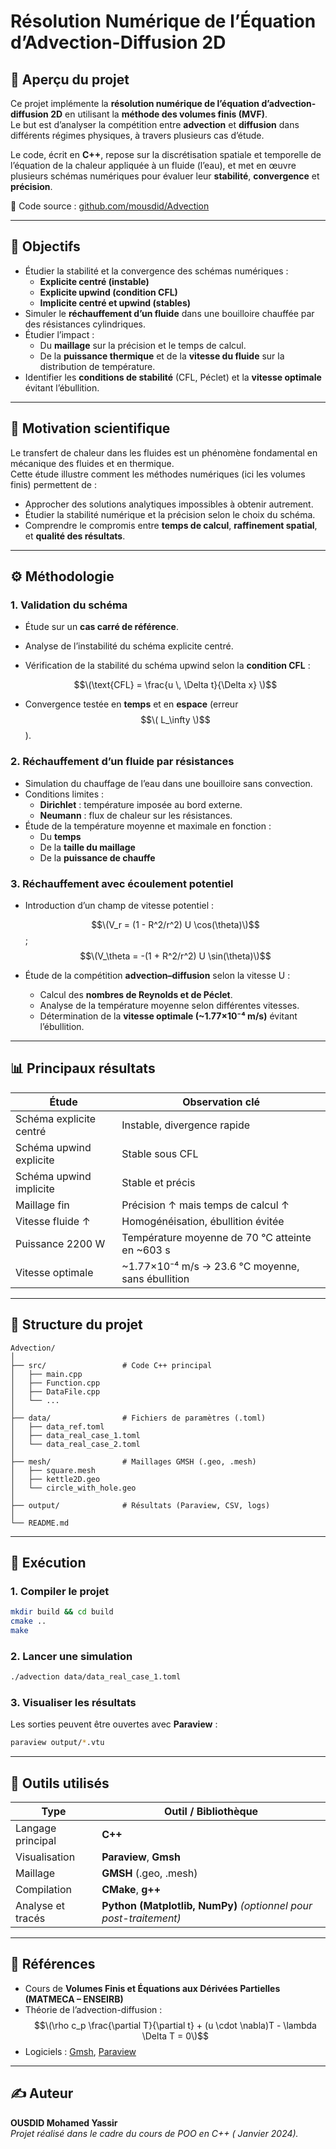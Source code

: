 #  Résolution Numérique de l’Équation d’Advection-Diffusion 2D

## 📘 Aperçu du projet

Ce projet implémente la **résolution numérique de l’équation d’advection-diffusion 2D** en utilisant la **méthode des volumes finis (MVF)**.  
Le but est d’analyser la compétition entre **advection** et **diffusion** dans différents régimes physiques, à travers plusieurs cas d’étude.

Le code, écrit en **C++**, repose sur la discrétisation spatiale et temporelle de l’équation de la chaleur appliquée à un fluide (l’eau), et met en œuvre plusieurs schémas numériques pour évaluer leur **stabilité**, **convergence** et **précision**.

📂 Code source : [github.com/mousdid/Advection](https://github.com/mousdid/Advection)

---

## 🎯 Objectifs

- Étudier la stabilité et la convergence des schémas numériques :
  - **Explicite centré (instable)**
  - **Explicite upwind (condition CFL)**
  - **Implicite centré et upwind (stables)**
- Simuler le **réchauffement d’un fluide** dans une bouilloire chauffée par des résistances cylindriques.
- Étudier l’impact :
  - Du **maillage** sur la précision et le temps de calcul.
  - De la **puissance thermique** et de la **vitesse du fluide** sur la distribution de température.
- Identifier les **conditions de stabilité** (CFL, Péclet) et la **vitesse optimale** évitant l’ébullition.

---

## 🧠 Motivation scientifique

Le transfert de chaleur dans les fluides est un phénomène fondamental en mécanique des fluides et en thermique.  
Cette étude illustre comment les méthodes numériques (ici les volumes finis) permettent de :
- Approcher des solutions analytiques impossibles à obtenir autrement.  
- Étudier la stabilité numérique et la précision selon le choix du schéma.  
- Comprendre le compromis entre **temps de calcul**, **raffinement spatial**, et **qualité des résultats**.

---

## ⚙️ Méthodologie

### 1. Validation du schéma
- Étude sur un **cas carré de référence**.
- Analyse de l’instabilité du schéma explicite centré.
- Vérification de la stabilité du schéma upwind selon la **condition CFL** :
 
  $$\(\text{CFL} = \frac{u \, \Delta t}{\Delta x}
  \)$$
- Convergence testée en **temps** et en **espace** (erreur $$\( L_\infty \)$$).

### 2. Réchauffement d’un fluide par résistances
- Simulation du chauffage de l’eau dans une bouilloire sans convection.
- Conditions limites :
  - **Dirichlet** : température imposée au bord externe.
  - **Neumann** : flux de chaleur sur les résistances.
- Étude de la température moyenne et maximale en fonction :
  - Du **temps**
  - De la **taille du maillage**
  - De la **puissance de chauffe**

### 3. Réchauffement avec écoulement potentiel
- Introduction d’un champ de vitesse potentiel :
  

  $$\(V_r = (1 - R^2/r^2) U \cos(\theta)\)$$ ;
  $$\(V_\theta = -(1 + R^2/r^2) U \sin(\theta)\)$$
  
  
- Étude de la compétition **advection–diffusion** selon la vitesse U :
  - Calcul des **nombres de Reynolds et de Péclet**.
  - Analyse de la température moyenne selon différentes vitesses.
  - Détermination de la **vitesse optimale (~1.77×10⁻⁴ m/s)** évitant l’ébullition.

---

## 📊 Principaux résultats

| Étude | Observation clé |
|--------|------------------|
| Schéma explicite centré | Instable, divergence rapide |
| Schéma upwind explicite | Stable sous CFL |
| Schéma upwind implicite | Stable et précis |
| Maillage fin | Précision ↑ mais temps de calcul ↑ |
| Vitesse fluide ↑ | Homogénéisation, ébullition évitée |
| Puissance 2200 W | Température moyenne de 70 °C atteinte en ~603 s |
| Vitesse optimale | ~1.77×10⁻⁴ m/s → 23.6 °C moyenne, sans ébullition |

---

## 🧩 Structure du projet

```
Advection/
│
├── src/                 # Code C++ principal
│   ├── main.cpp
│   ├── Function.cpp
│   ├── DataFile.cpp
│   └── ...
│
├── data/                # Fichiers de paramètres (.toml)
│   ├── data_ref.toml
│   ├── data_real_case_1.toml
│   └── data_real_case_2.toml
│
├── mesh/                # Maillages GMSH (.geo, .mesh)
│   ├── square.mesh
│   ├── kettle2D.geo
│   └── circle_with_hole.geo
│
├── output/              # Résultats (Paraview, CSV, logs)
│
└── README.md
```

---

## 🚀 Exécution

### 1. Compiler le projet
```bash
mkdir build && cd build
cmake ..
make
```

### 2. Lancer une simulation
```bash
./advection data/data_real_case_1.toml
```

### 3. Visualiser les résultats
Les sorties peuvent être ouvertes avec **Paraview** :
```bash
paraview output/*.vtu
```

---

## 🧮 Outils utilisés

| Type | Outil / Bibliothèque |
|------|----------------------|
| Langage principal | **C++** |
| Visualisation | **Paraview**, **Gmsh** |
| Maillage | **GMSH** (.geo, .mesh) |
| Compilation | **CMake**, **g++** |
| Analyse et tracés | **Python (Matplotlib, NumPy)** *(optionnel pour post-traitement)* |

---

## 🧾 Références

- Cours de **Volumes Finis et Équations aux Dérivées Partielles (MATMECA – ENSEIRB)**  
- Théorie de l’advection-diffusion :  
 $$\(\rho c_p \frac{\partial T}{\partial t} + (u \cdot \nabla)T - \lambda \Delta T = 0\)$$
- Logiciels : [Gmsh](https://gmsh.info), [Paraview](https://www.paraview.org)

---

## ✍️ Auteur

**OUSDID Mohamed Yassir**  
_Projet réalisé dans le cadre du cours de POO en C++ ( Janvier 2024)._
